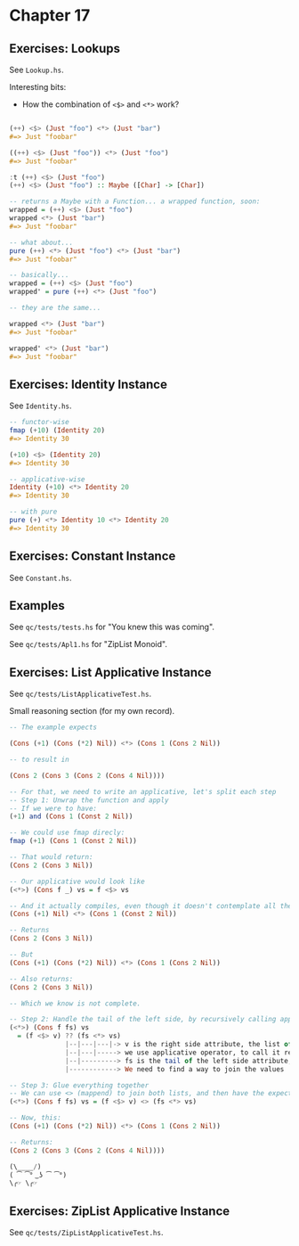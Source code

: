 # Chapter 17

## Exercises: Lookups

See `Lookup.hs`.

Interesting bits:
  - How the combination of `<$>` and `<*>` work?

```haskell

(++) <$> (Just "foo") <*> (Just "bar")
#=> Just "foobar"

((++) <$> (Just "foo")) <*> (Just "foo")
#=> Just "foobar"

:t (++) <$> (Just "foo")
(++) <$> (Just "foo") :: Maybe ([Char] -> [Char])

-- returns a Maybe with a Function... a wrapped function, soon:
wrapped = (++) <$> (Just "foo")
wrapped <*> (Just "bar")
#=> Just "foobar"

-- what about...
pure (++) <*> (Just "foo") <*> (Just "bar")
#=> Just "foobar"

-- basically...
wrapped = (++) <$> (Just "foo")
wrapped' = pure (++) <*> (Just "foo")

-- they are the same...

wrapped <*> (Just "bar")
#=> Just "foobar"

wrapped' <*> (Just "bar")
#=> Just "foobar"
```

## Exercises: Identity Instance

See `Identity.hs`.

```haskell
-- functor-wise
fmap (+10) (Identity 20)
#=> Identity 30

(+10) <$> (Identity 20)
#=> Identity 30

-- applicative-wise
Identity (+10) <*> Identity 20
#=> Identity 30

-- with pure
pure (+) <*> Identity 10 <*> Identity 20
#=> Identity 30
```

## Exercises: Constant Instance

See `Constant.hs`.

## Examples

See `qc/tests/tests.hs` for "You knew this was coming".

See `qc/tests/Apl1.hs` for "ZipList Monoid".

## Exercises: List Applicative Instance

See `qc/tests/ListApplicativeTest.hs`.

Small reasoning section (for my own record).
```haskell
-- The example expects

(Cons (+1) (Cons (*2) Nil)) <*> (Cons 1 (Cons 2 Nil))

-- to result in

(Cons 2 (Cons 3 (Cons 2 (Cons 4 Nil))))

-- For that, we need to write an applicative, let's split each step
-- Step 1: Unwrap the function and apply
-- If we were to have:
(+1) and (Cons 1 (Const 2 Nil))

-- We could use fmap direcly:
fmap (+1) (Cons 1 (Const 2 Nil))

-- That would return:
(Cons 2 (Cons 3 Nil))

-- Our applicative would look like
(<*>) (Cons f _) vs = f <$> vs

-- And it actually compiles, even though it doesn't contemplate all the applicative laws:
(Cons (+1) Nil) <*> (Cons 1 (Const 2 Nil))

-- Returns
(Cons 2 (Cons 3 Nil))

-- But
(Cons (+1) (Cons (*2) Nil)) <*> (Cons 1 (Cons 2 Nil))

-- Also returns:
(Cons 2 (Cons 3 Nil))

-- Which we know is not complete.

-- Step 2: Handle the tail of the left side, by recursively calling applicative
(<*>) (Cons f fs) vs
  = (f <$> v) ?? (fs <*> vs)
              |--|---|---|-> v is the right side attribute, the list of values
              |--|---|-----> we use applicative operator, to call it recursively until it hits the break conditions
              |--|---------> fs is the tail of the left side attribute, a (List a)
              |------------> We need to find a way to join the values

-- Step 3: Glue everything together
-- We can use <> (mappend) to join both lists, and then have the expected result:
(<*>) (Cons f fs) vs = (f <$> v) <> (fs <*> vs)

-- Now, this:
(Cons (+1) (Cons (*2) Nil)) <*> (Cons 1 (Cons 2 Nil))

-- Returns:
(Cons 2 (Cons 3 (Cons 2 (Cons 4 Nil))))

(\____/)
( ͡ ͡° ͜ ʖ ͡ ͡°)
\╭☞ \╭☞
```

## Exercises: ZipList Applicative Instance

See `qc/tests/ZipListApplicativeTest.hs`.
